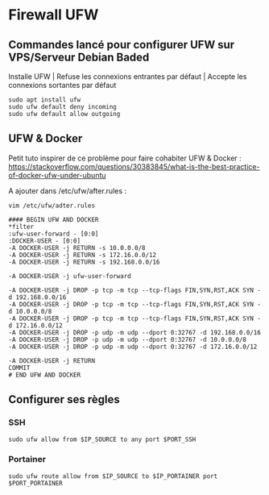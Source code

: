 # Firewall UFW
## Commandes lancé pour configurer UFW sur VPS/Serveur Debian Baded

Installe UFW | Refuse les connexions entrantes par défaut | Accepte les connexions sortantes par défaut

```shell
sudo apt install ufw
sudo ufw default deny incoming
sudo ufw default allow outgoing
```
## UFW & Docker 

Petit tuto inspirer de ce problème pour faire cohabiter UFW & Docker : https://stackoverflow.com/questions/30383845/what-is-the-best-practice-of-docker-ufw-under-ubuntu

A ajouter dans /etc/ufw/after.rules :

```shell
vim /etc/ufw/adter.rules

#### BEGIN UFW AND DOCKER
*filter
:ufw-user-forward - [0:0]
:DOCKER-USER - [0:0]
-A DOCKER-USER -j RETURN -s 10.0.0.0/8
-A DOCKER-USER -j RETURN -s 172.16.0.0/12
-A DOCKER-USER -j RETURN -s 192.168.0.0/16

-A DOCKER-USER -j ufw-user-forward

-A DOCKER-USER -j DROP -p tcp -m tcp --tcp-flags FIN,SYN,RST,ACK SYN -d 192.168.0.0/16
-A DOCKER-USER -j DROP -p tcp -m tcp --tcp-flags FIN,SYN,RST,ACK SYN -d 10.0.0.0/8
-A DOCKER-USER -j DROP -p tcp -m tcp --tcp-flags FIN,SYN,RST,ACK SYN -d 172.16.0.0/12
-A DOCKER-USER -j DROP -p udp -m udp --dport 0:32767 -d 192.168.0.0/16
-A DOCKER-USER -j DROP -p udp -m udp --dport 0:32767 -d 10.0.0.0/8
-A DOCKER-USER -j DROP -p udp -m udp --dport 0:32767 -d 172.16.0.0/12

-A DOCKER-USER -j RETURN
COMMIT
# END UFW AND DOCKER
```
## Configurer ses règles 
### SSH
```shell
sudo ufw allow from $IP_SOURCE to any port $PORT_SSH
```
### Portainer
```shell
sudo ufw route allow from $IP_SOURCE to $IP_PORTAINER port $PORT_PORTAINER
```
